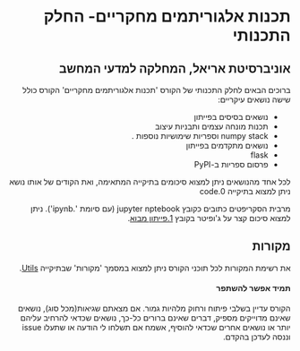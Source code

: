 ﻿<div dir='rtl' lang='he'>

# תכנות אלגוריתמים מחקריים- החלק התכנותי
## אוניברסיטת אריאל, המחלקה למדעי המחשב  
ברוכים הבאים לחלק התכנותי של הקורס 'תכנות אלגוריתמים מחקריים' 
הקורס כולל שישה נושאים עיקריים:

* נושאים בסיסים בפייתון
*  תכנות מונחה עצמים ותבניות עיצוב
* numpy stack וספריות שימושיות נוספות .
* נושאים מתקדמים בפייתון
* flask
* פרסום ספריות ב-PyPI 
  
לכל אחד מהנושאים ניתן למצוא סיכומים בתיקייה המתאימה, ואת הקודים של אותו נושא ניתן למצוא בתיקייה 0.code 

מרבית הסקריפטים כתובים כקובץ jupyter nptebook (עם סיומת '.ipynb').
ניתן למצוא סיכום קצר על ג'ופיטר בקובץ [1.פייתון מבוא](https://github.com/maoz-grossman/Python_Ariel/blob/master/1.Basics/1.%20%D7%A4%D7%99%D7%99%D7%AA%D7%95%D7%9F%20%D7%9E%D7%91%D7%95%D7%90.pdf).





## מקורות
את רשימת המקורות לכל תוכני הקורס ניתן למצוא במסמך 'מקורות' שבתיקייה
[Utils](https://github.com/maoz-grossman/Python_Ariel/tree/master/Utils).

#### תמיד אפשר להשתפר
הקורס עדיין בשלבי פיתוח ורחוק מלהיות גמור. אם מצאתם שגיאות(מכל סוג), נושאים שאינם מדוייקים מספיק, דברים שאינם ברורים כל-כך, נושאים שכדאי להרחיב עליהם יותר או נושאים אחרים שכדאי להוסיף,  אשמח אם תשלחו לי הודעה או שתעלו issue וננסה לעדכן בהקדם.

</div>